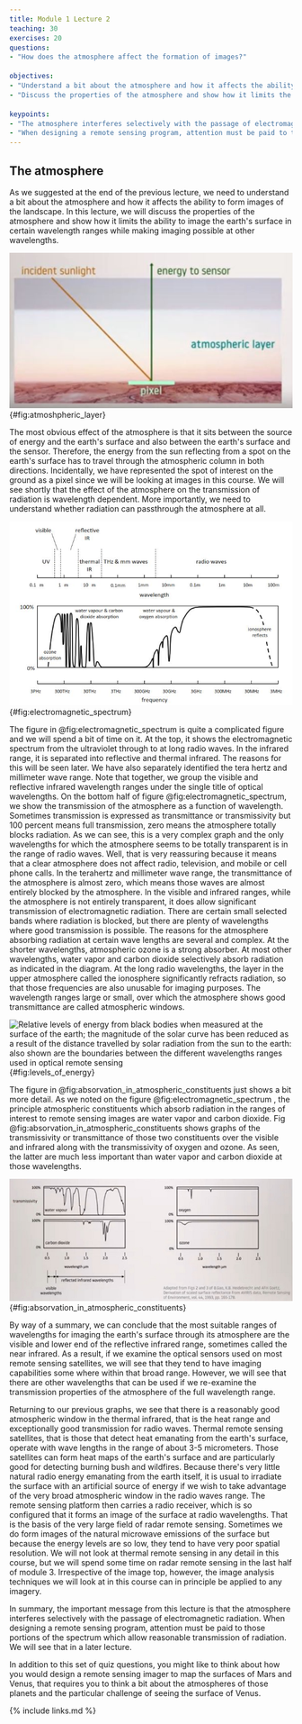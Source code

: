 ```yaml
---
title: Module 1 Lecture 2
teaching: 30
exercises: 20
questions:
- "How does the atmosphere affect the formation of images?"

objectives:
- "Understand a bit about the atmosphere and how it affects the ability to form images of the landscape."
- "Discuss the properties of the atmosphere and show how it limits the ability to image the earth's surface in certain wavelength ranges while making imaging possible at other wavelengths"

keypoints:
- "The atmosphere interferes selectively with the passage of electromagnetic radiation."
- "When designing a remote sensing program, attention must be paid to those portions of the spectrum which allow reasonable transmission of radiation"
---
```


## The atmosphere
As we suggested at the end of the previous lecture, we need to understand a bit about the atmosphere and how it affects the ability to form images of the landscape. In this lecture, we will discuss the properties of the atmosphere and show how it limits the ability to image the earth's surface in certain wavelength ranges while making imaging possible at other wavelengths. 

![The effect of the atmosphere is different at different wavelengths ](../fig/atmospheric_layer.JPG){#fig:atmoshpheric_layer}

The most obvious effect of the atmosphere is that it sits between the source of energy and the earth's surface and also between the earth's surface and the sensor. Therefore, the energy from the sun reflecting from a spot on the earth's surface has to travel through the atmospheric column in both directions. Incidentally, we have represented the spot of interest on the ground as a pixel since we will be looking at images in this course. We will see shortly that the effect of the atmosphere on the transmission of radiation is wavelength dependent. More importantly, we need to understand whether radiation can passthrough the atmosphere at all.

![The electromagnetic spectrum and the transmittance of the earth’s atmosphere](../fig/electromagnetic_spectrum.JPG){#fig:electromagnetic_spectrum}

The figure in  @fig:electromagnetic_spectrum is quite a complicated figure  and we will spend a bit of time on it. At the top, it shows the electromagnetic spectrum from the ultraviolet through to at long radio waves. In the infrared range, it is separated into reflective and thermal infrared. The reasons for this will be seen later. We have also separately identified the tera hertz and millimeter wave range. Note that together, we group the visible and reflective infrared wavelength ranges under the single title of optical wavelengths. On the bottom half of figure @fig:electromagnetic_spectrum, we show the transmission of the atmosphere as a function of wavelength. Sometimes transmission is expressed as transmittance or transmissivity but 100 percent means full transmission, zero means the atmosphere totally blocks radiation. As we can see, this is a very complex graph and the only wavelengths for which the atmosphere seems to be totally transparent is in the range of radio waves. Well, that is very reassuring because it means that a clear atmosphere does not affect radio, television, and mobile or cell phone calls. In the terahertz and millimeter wave range, the transmittance of the atmosphere is almost zero, which means those waves are almost entirely blocked by the atmosphere. In the visible and infrared ranges, while the atmosphere is not entirely transparent, it does allow significant transmission of electromagnetic radiation. There are certain small selected bands where radiation is blocked, but there are plenty of wavelengths where good transmission is possible. The reasons for the atmosphere absorbing radiation at certain wave lengths are several and complex. At the shorter wavelengths, atmospheric ozone is a strong absorber. At most other wavelengths, water vapor and carbon dioxide selectively absorb radiation as indicated in the diagram. At the long radio wavelengths, the layer in the upper atmosphere called the ionosphere significantly refracts radiation, so that those frequencies are also unusable for imaging purposes. The wavelength ranges large or small, over which the atmosphere shows good transmittance are called atmospheric windows.

![Relative levels of energy from black bodies when measured at the surface of the earth;
the magnitude of the solar curve has been reduced as a result of the distance travelled by solar
radiation from the sun to the earth: also shown are the boundaries between the different
wavelengths ranges used in optical remote sensing](../fig/levels_of_energy.JPG){#fig:levels_of_energy}

The figure in @fig:absorvation_in_atmospheric_constituents just shows a bit more detail. As we noted on the figure @fig:electromagnetic_spectrum , the principle atmospheric constituents which absorb radiation in the ranges of interest to remote sensing images are water vapor and carbon dioxide. Fig @fig:absorvation_in_atmospheric_constituents shows graphs of the transmissivity or transmittance of those two constituents over the visible and infrared along with the transmissivity of oxygen and ozone. As seen, the latter are much less important than water vapor and carbon dioxide at those wavelengths. 

![Absorbation in Atmospheric Constituents](../fig/absorvation_in_atmospheric_constituents.JPG){#fig:absorvation_in_atmospheric_constituents}

By way of a summary, we can conclude that the most suitable ranges of wavelengths for imaging the earth's surface through its atmosphere are the visible and lower end of the reflective infrared range, sometimes called the near infrared. As a result, if we examine the optical sensors used on most remote sensing satellites, we will see that they tend to have imaging capabilities some where within that broad range. However, we will see that there are other wavelengths that can be used if we re-examine the transmission properties of the atmosphere of the full wavelength range. 

Returning to our previous graphs, we see that there is a reasonably good atmospheric window in the thermal infrared, that is the heat range and exceptionally good transmission for radio waves. Thermal remote sensing satellites, that is those that detect heat emanating from the earth's surface, operate with wave lengths in the range of about 3-5 micrometers. Those satellites can form heat maps of the earth's surface and are particularly good for detecting burning bush and wildfires. Because there's very little natural radio energy emanating from the earth itself, it is usual to irradiate the surface with an artificial source of energy if we wish to take advantage of the very broad atmospheric window in the radio waves range. The remote sensing platform then carries a radio receiver, which is so configured that it forms an image of the surface at radio wavelengths. That is the basis of the very large field of radar remote sensing. Sometimes we do form images of the natural microwave emissions of the surface but because the energy levels are so low, they tend to have very poor spatial resolution. We will not look at thermal remote sensing in any detail in this course, but we will spend some time on radar remote sensing in the last half of module 3. Irrespective of the image top, however, the image analysis techniques we will look at in this course can in principle be applied to any imagery. 

In summary, the important message from this lecture is that the atmosphere interferes selectively with the passage of electromagnetic radiation. When designing a remote sensing program, attention must be paid to those portions of the spectrum which allow reasonable transmission of radiation. We will see that in a later lecture. 

In addition to this set of quiz questions, you might like to think about how you would design a remote sensing imager to map the surfaces of Mars and Venus, that requires you to think a bit about the atmospheres of those planets and the particular challenge of seeing the surface of Venus.

{% include links.md %}
